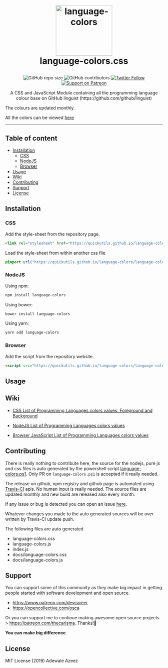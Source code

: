 
# <p style="text-align:center;" align="center"><img src="https://quickutils.github.io/language-colors/language-colors.png" alt="language-colors" style="width:180px;height:160px;" width="180" height="160" /><br />language-colors.css</p>

<span style="display:block;text-align:center">![GitHub repo size](https://img.shields.io/github/repo-size/keyvaluedb/language-colors)	![GitHub contributors](https://img.shields.io/github/contributors/keyvaluedb/language-colors) [![Twitter Follow](https://img.shields.io/twitter/follow/opensourceprojs?style=social)](https://twitter.com/opensourceprojs) [![Support on Patreon](https://img.shields.io/static/v1?label=Support%20on%20Patreon&message=$5&color=brightgreen)](https://www.patreon.com/join/thecarisma/checkout?rid=3556842)</span>

<p style="text-align: center;" align="center">A CSS and JavaScript Module containing all the programming language colour base on GitHub linguist (https://github.com/github/linguist)</p>

The colours are updated monthly.

All the colors can be viewed [here](https://quickutils.github.io/language-colors/language-colors.html)

___

## Table of content
- [Installation](#installation)
	- [CSS](#css)
	- [NodeJS](#nodejs)
	- [Browser](#browser)
- [Usage](#usage)
- [Wiki](#wiki)
- [Contributing](#contributing)
- [Support](#support)
- [License](#license)

## Installation

### CSS

Add the style-sheet from the repository page. 

```html
<link rel="stylesheet" href="https://quickutils.github.io/language-colors/language-colors.css"> 
```

Load the style-sheet from within another css file 

```css
@import url("https://quickutils.github.io/language-colors/language-colors.css");
```

### NodeJS

Using npm:

```bash
npm install language-colors
```

Using bower:

```bash
bower install language-colors
```

Using yarn:

```bash
yarn add language-colors
```

### Browser

Add the script from the repository website. 

```html
<script src="https://quickutils.github.io/language-colors/language-colors.js"></script>
```

## Usage



## Wiki

 - [CSS List of Programming Languages colors values. Foreground and Background](https://github.com/quickutils/language-colors/wiki/CSS-List-of-Programming-Languages-colors-values.-Foreground-and-Background)

 - [NodeJS List of Programming Languages colors values](https://github.com/quickutils/language-colors/wiki/NodeJS-List-of-Programming-Languages-colors-values)
 
 - [Browser JavaScript List of Programming Languages colors values](https://github.com/quickutils/language-colors/wiki/Browser-JavaScript-List-of-Programming-Languages-colors-values)

## Contributing

There is really nothing to contribute here, the source for the nodejs, pure js and css files is auto generated by the powershell script [language-colors.ps1](./language-colors.ps1). Only PR on `language-colors.ps1` is accepted if it really needed. 

The release on github, npm registry and github page is automated using [Travis-CI](https://travis-ci.org/) apis. No human input is really needed. The source files are updated monthly and new build are released also every month.

If any issue or bug is detected you can open an issue [here](https://github.com/quickutils/language-colors/issues/new).

Whatever changes you made to the auto generated sources will be over written by Travis-CI update push.

The following files are auto generated 

- language-colors.css
- language-colors.js
- index.js
- docs/language-colors.css
- docs/language-colors.js


## Support

You can support some of this community as they make big impact in getting people started with software development and open source.

- https://www.patreon.com/devcareer
- https://opencollective.com/osca

Or you can support me to continue making awesome open source projects > https://patreon.com/thecarisma. Thanks!🤗

**You can make big difference**.

## License

MIT License (2019) Adewale Azeez

